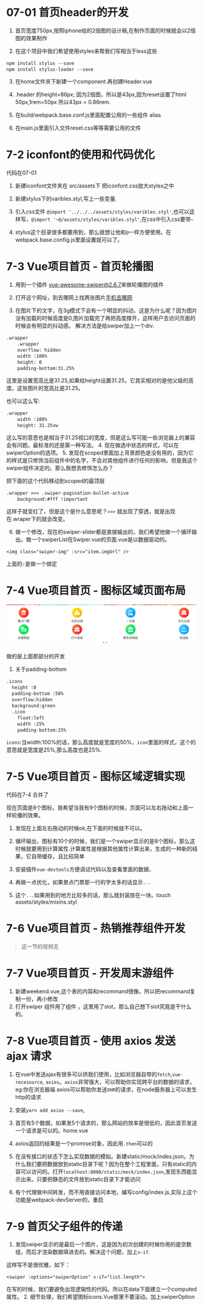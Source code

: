 # 07-01 首页header的开发

1. 首页宽度750px,按照iphone给的2倍图的设计稿,在制作页面的时候就会以2倍图的效果制作

2. 在这个项目中我们希望使用styles来帮我们写相当于less这些

```
npm install stylus --save
npm install stylus-loader --save
```
3. 在home文件夹下新建一个component.再创建Header.vue

4. .header 的height=86px; 因为2倍图，所以是43px,因为reset设置了html 50px,1rem=50px 所以43px = 0.86rem.
5. 在build/webpack.base.conf.js里面配置公用的一些组件 alias
6. 在main.js里面引入文件reset.css等等需要公用的文件

# 7-2 iconfont的使用和代码优化

代码在07-01 



1. 新建iconfont文件夹在 src/assets下 把iconfont.css放大styles之中

2. 新建stylus下的varibles.styl,写上一些变量.

3. 引入css文件 `@import '../../../assets/styles/varibles.styl'`,也可以这样写，`@import '~@/assets/styles/varibles.styl'`,在css中引入css要带`~`

4. stylus这个目录很多都要用到，那么就想让他和`@`一样方便使用。在webpack.base.config.js里面设置就可以了。

# 7-3 Vue项目首页 - 首页轮播图

1. 用到一个插件 [vue-awesome-swiper@2.6.7](https://github.com/surmon-china/vue-awesome-swiper/tree/v2.6.7)来做轮播图的插件

2. 打开这个网址，到去哪网上找两张图片[手机去哪网](http://piao.qunar.com/touch/)

3. 在图片下的文字，在3g模式下会有一个明显的抖动，这是为什么呢？因为图片没有加载的时候高度是0,图片加载完了再把高度撑开，这样用户去访问页面的时候会有明显的抖动感。
解决方法是给swiper加上一个div.

```
.wrapper
    .wrapper
    overflow: hidden
    width :100%
    height: 0
    padding-bottom:31.25%
```

这里是设置宽高比是31.25,如果给height设置31.25，它其实相对的是他父级的高度。这张图片的宽高比是31.25。

也可以这么写:

```
.wrapper
    width :100%
    height: 31.25vw
```

这么写的意思也是相当于31.25视口的宽度，但是这么写可能一些浏览器上的兼容会有问题。最标准的还是第一种写法。
4. 现在做选中状态的样式，可以在swiperOption的选项。
5. 发现在scoped里面加上背景颜色是没有用的，因为它的样式是只修饰当前组件中的名字，不会对其他组件进行任何的影响，但是我这个swiper组件决定的。那么我想去修饰怎么办？

把下面的这个代码移动到scoped的最顶层

```
.wrapper >>> .swiper-pagination-bullet-active
    background:#fff !important 
```

这样子就变红了，但是这个是什么意思呢？`>>>` 就出现了穿透，就是出现在.wraper下的就会改变。

6. 做一个修改，现在的swiper-slider都是直接输出的，我们希望他做一个循环输出。做一个swiperList在Swiper.vue的页面.vue是以数据驱动的。

```
<img class="swiper-img" :src="item.imgUrl" />
```
上面的`:`是做一个绑定

# 7-4 Vue项目首页 - 图标区域页面布局

![](./img/icon.png)

做的是上面那部分的开发

1. 关于padding-bottom

```
.icons
  height :0
  padding-bottom :50%
  overflow:hidden
  background:green
  .icon
    float:left
    width :25%
    padding-bottom:25%
```

`icons`:当width:100%的话，那么高度就是宽度的50%，`icon`里面的样式，这个的意思就是宽度是25%,那么高度也是25%.

# 7-5 Vue项目首页 - 图标区域逻辑实现

代码在7-4 合并了

现在页面是8个图标，我希望当我有9个图标的时候，页面可以左右拖动和上面一样轮播的效果。

1. 发现在上面左右拖动的时候ok,在下面的时候就不可以。
2. 循环输出，图标有10个的时候，我们是一个swiper显示的是8个图标，那么这时候就要用到计算属性.计算属性是根据其他属性计算出来，生成的一种新的结果，它自带缓存，且比较简单

3. 安装插件`vue-devtools`方便调试代码以及查看里面的数据、
4. 再做一点优化，如果景点门票那一行的字太多的话显示`...`
5. 这个`...`如果用到的地方比较多的话，那么就封装放在一块。touch assets/styles/mixins.styl

# 7-6 Vue项目首页 - 热销推荐组件开发

>这一节的视频无

# 7-7 Vue项目首页 - 开发周末游组件

1. 新建weekend.vue,这个表的内容和recommand很像。所以把recommand复制一份，再小修改
2. 打开swiper 组件用了组件 ，这里用了slot，那么自己想下slot究竟是干什么的。

# 7-8 Vue项目首页 - 使用 axios 发送 ajax 请求

1. 在vue中发送ajax有很多可以供我们使用，比如浏览器自带的`fetch`,`vue-recesource`, `axios`。`axios`非常强大，可以帮助你实现跨平台的数据的请求，eg:你在浏览器端 axios可以帮助你发送`XHR`的请求，在node服务器上可以发生http的请求

2. 安装`yarn add axios --save`,
3. 首页有5个数据，如果发5个请求的，那么网站的效率是很低的，因此首页发送一个请求是可以的。home.vue
4. axios返回的结果是一个promise对象，因此用`.then`可以的
5. 在没有接口的状态下怎么实现数据的模拟。新建static/mock/index.json。为什么我们要把数据放到static目录下呢？因为在整个工程里面，只有static的内容可以访问的。打开`localhost:8080/static/mock/index.json`,发现东西能显示出来。只要把静态的文件放到static目录下才能访问
6. 有个代理做中间转发，而不用直接访问本地，编写config/index.js,实际上这个功能是webpack-devServer的，重启

# 7-9 首页父子组件的传递

1. 发现swiper显示的是最后一个图片，这是因为初次创建的时候你用的是空数组，而后才渲染数据填进去的。解决这个问题，加上`v-if`.

这样写不是很优雅，如下：

```
<swiper :options="swiperOption" v-if="list.length">
```
在写的时候，我们要避免出现逻辑性的代码。所以在data下面建立一个computed属性。
2. 细节处理，我们希望图标icons.Vue那里不要滚动。加上swiperOption

